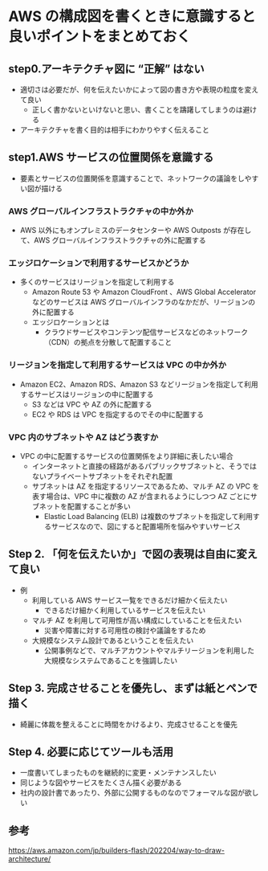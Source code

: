 # AWS の構成図を書くときに意識すると良いポイントをまとめておく

## step0.アーキテクチャ図に “正解” はない

- 適切さは必要だが、何を伝えたいかによって図の書き方や表現の粒度を変えて良い
  - 正しく書かないといけないと思い、書くことを躊躇してしまうのは避ける
- アーキテクチャを書く目的は相手にわかりやすく伝えること

## step1.AWS サービスの位置関係を意識する

- 要素とサービスの位置関係を意識することで、ネットワークの議論をしやすい図が描ける

### AWS グローバルインフラストラクチャの中か外か

- AWS 以外にもオンプレミスのデータセンターや AWS Outposts が存在して、AWS グローバルインフラストラクチャの外に配置する

### エッジロケーションで利用するサービスかどうか

- 多くのサービスはリージョンを指定して利用する
  - Amazon Route 53 や Amazon CloudFront 、AWS Global Accelerator などのサービスは AWS グローバルインフラのなかだが、リージョンの外に配置する
  - エッジロケーションとは
    - クラウドサービスやコンテンツ配信サービスなどのネットワーク（CDN）の拠点を分散して配置すること

### リージョンを指定して利用するサービスは VPC の中か外か

- Amazon EC2、Amazon RDS、Amazon S3 などリージョンを指定して利用するサービスはリージョンの中に配置する
  - S3 などは VPC や AZ の外に配置する
  - EC2 や RDS は VPC を指定するのでその中に配置する

### VPC 内のサブネットや AZ はどう表すか

- VPC の中に配置するサービスの位置関係をより詳細に表したい場合
  - インターネットと直接の経路があるパブリックサブネットと、そうではないプライベートサブネットをそれぞれ配置
  - サブネットは AZ を指定するリソースであるため、マルチ AZ の VPC を表す場合は、VPC 中に複数の AZ が含まれるようにしつつ AZ ごとにサブネットを配置することが多い
    - Elastic Load Balancing (ELB) は複数のサブネットを指定して利用するサービスなので、図にすると配置場所を悩みやすいサービス

## Step 2. 「何を伝えたいか」で図の表現は自由に変えて良い

- 例
  - 利用している AWS サービス一覧をできるだけ細かく伝えたい
    - できるだけ細かく利用しているサービスを伝えたい
  - マルチ AZ を利用して可用性が高い構成にしていることを伝えたい
    - 災害や障害に対する可用性の検討や議論をするため
  - 大規模なシステム設計であるということを伝えたい
    - 公開事例などで、マルチアカウントやマルチリージョンを利用した大規模なシステムであることを強調したい

## Step 3. 完成させることを優先し、まずは紙とペンで描く

- 綺麗に体裁を整えることに時間をかけるより、完成させることを優先

## Step 4. 必要に応じてツールも活用

- 一度書いてしまったものを継続的に変更・メンテナンスしたい
- 同じような図やサービスをたくさん描く必要がある
- 社内の設計書であったり、外部に公開するものなのでフォーマルな図が欲しい

## 参考

https://aws.amazon.com/jp/builders-flash/202204/way-to-draw-architecture/
